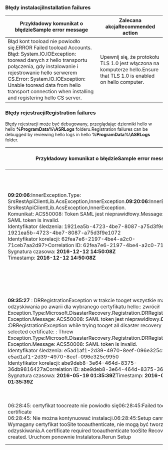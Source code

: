 
### <a name="installation-failures"></a><span data-ttu-id="c3791-101">Błędy instalacji</span><span class="sxs-lookup"><span data-stu-id="c3791-101">Installation failures</span></span>
| <span data-ttu-id="c3791-102">**Przykładowy komunikat o błędzie**</span><span class="sxs-lookup"><span data-stu-id="c3791-102">**Sample error message**</span></span> | <span data-ttu-id="c3791-103">**Zalecana akcja**</span><span class="sxs-lookup"><span data-stu-id="c3791-103">**Recommended action**</span></span> |
|--------------------------|------------------------|
|<span data-ttu-id="c3791-104">Błąd kont tooload nie powiodło się.</span><span class="sxs-lookup"><span data-stu-id="c3791-104">ERROR   Failed tooload Accounts.</span></span> <span data-ttu-id="c3791-105">Błąd: System.IO.IOException: tooread danych z hello transportu połączenia, gdy instalowanie i rejestrowanie hello serwerem CS.</span><span class="sxs-lookup"><span data-stu-id="c3791-105">Error: System.IO.IOException: Unable tooread data from hello transport connection when installing and registering hello CS server.</span></span>| <span data-ttu-id="c3791-106">Upewnij się, że protokołu TLS 1.0 jest włączona na komputerze hello.</span><span class="sxs-lookup"><span data-stu-id="c3791-106">Ensure that TLS 1.0 is enabled on hello computer.</span></span> |

### <a name="registration-failures"></a><span data-ttu-id="c3791-107">Błędy rejestracji</span><span class="sxs-lookup"><span data-stu-id="c3791-107">Registration failures</span></span>
<span data-ttu-id="c3791-108">Błędy rejestracji może być debugowany, przeglądając dzienniki hello w hello **%ProgramData%\ASRLogs** folderu.</span><span class="sxs-lookup"><span data-stu-id="c3791-108">Registration failures can be debugged by reviewing hello logs in hello **%ProgramData%\ASRLogs** folder.</span></span>

| <span data-ttu-id="c3791-109">**Przykładowy komunikat o błędzie**</span><span class="sxs-lookup"><span data-stu-id="c3791-109">**Sample error message**</span></span> | <span data-ttu-id="c3791-110">**Zalecana akcja**</span><span class="sxs-lookup"><span data-stu-id="c3791-110">**Recommended action**</span></span> |
|--------------------------|------------------------|
|<span data-ttu-id="c3791-111">**09:20:06**:InnerException.Type: SrsRestApiClientLib.AcsException,InnerException.</span><span class="sxs-lookup"><span data-stu-id="c3791-111">**09:20:06**:InnerException.Type: SrsRestApiClientLib.AcsException,InnerException.</span></span><br><span data-ttu-id="c3791-112">Komunikat: ACS50008: Token SAML jest nieprawidłowy.</span><span class="sxs-lookup"><span data-stu-id="c3791-112">Message: ACS50008: SAML token is invalid.</span></span><br><span data-ttu-id="c3791-113">Identyfikator śledzenia: 1921ea5b-4723-4be7-8087-a75d3f9e1072</span><span class="sxs-lookup"><span data-stu-id="c3791-113">Trace ID: 1921ea5b-4723-4be7-8087-a75d3f9e1072</span></span><br><span data-ttu-id="c3791-114">Identyfikator korelacji: 62fea7e6-2197-4be4-a2c0-71ceb7aa2d97></span><span class="sxs-lookup"><span data-stu-id="c3791-114">Correlation ID: 62fea7e6-2197-4be4-a2c0-71ceb7aa2d97></span></span><br><span data-ttu-id="c3791-115">Sygnatura czasowa: **2016-12-12 14:50:08Z<br>**</span><span class="sxs-lookup"><span data-stu-id="c3791-115">Timestamp: **2016-12-12 14:50:08Z<br>**</span></span> | <span data-ttu-id="c3791-116">Upewnij się, że hello godziną zegar systemowy nie jest czas lokalne powitania więcej niż 15 minut.</span><span class="sxs-lookup"><span data-stu-id="c3791-116">Ensure that hello time on your system clock is not more than 15 minutes off hello local time.</span></span> <span data-ttu-id="c3791-117">Witaj ponownie uruchomić Instalatora toocomplete hello rejestracji.</span><span class="sxs-lookup"><span data-stu-id="c3791-117">Rerun hello installer toocomplete hello registration.</span></span>|
|<span data-ttu-id="c3791-118">**09:35:27** : DRRegistrationException w trakcie tooget wszystkie magazynu odzyskiwania po awarii dla wybranego certyfikatu hello:: zwrócił Exception.Type:Microsoft.DisasterRecovery.Registration.DRRegistrationException, Exception.Message: ACS50008: SAML token jest nieprawidłowy.</span><span class="sxs-lookup"><span data-stu-id="c3791-118">**09:35:27** :DRRegistrationException while trying tooget all disaster recovery vault for hello selected certificate: : Threw Exception.Type:Microsoft.DisasterRecovery.Registration.DRRegistrationException, Exception.Message: ACS50008: SAML token is invalid.</span></span><br><span data-ttu-id="c3791-119">Identyfikator śledzenia: e5ad1af1-2d39-4970-8eef-096e325c9950</span><span class="sxs-lookup"><span data-stu-id="c3791-119">Trace ID: e5ad1af1-2d39-4970-8eef-096e325c9950</span></span><br><span data-ttu-id="c3791-120">Identyfikator korelacji: abe9deb8-3e64-464d-8375-36db9816427a</span><span class="sxs-lookup"><span data-stu-id="c3791-120">Correlation ID: abe9deb8-3e64-464d-8375-36db9816427a</span></span><br><span data-ttu-id="c3791-121">Sygnatura czasowa: **2016-05-19 01:35:39Z**</span><span class="sxs-lookup"><span data-stu-id="c3791-121">Timestamp: **2016-05-19 01:35:39Z**</span></span><br> | <span data-ttu-id="c3791-122">Upewnij się, że hello godziną zegar systemowy nie jest czas lokalne powitania więcej niż 15 minut.</span><span class="sxs-lookup"><span data-stu-id="c3791-122">Ensure that hello time on your system clock is not more than 15 minutes off hello local time.</span></span> <span data-ttu-id="c3791-123">Witaj ponownie uruchomić Instalatora toocomplete hello rejestracji.</span><span class="sxs-lookup"><span data-stu-id="c3791-123">Rerun hello installer toocomplete hello registration.</span></span>|
|<span data-ttu-id="c3791-124">06:28:45: certyfikat toocreate nie powiodło się</span><span class="sxs-lookup"><span data-stu-id="c3791-124">06:28:45:Failed toocreate certificate</span></span><br><span data-ttu-id="c3791-125">06:28:45: Nie można kontynuować instalacji.</span><span class="sxs-lookup"><span data-stu-id="c3791-125">06:28:45:Setup cannot proceed.</span></span> <span data-ttu-id="c3791-126">Wymagany certyfikat tooSite tooauthenticate, nie mogą być tworzone odzyskiwania.</span><span class="sxs-lookup"><span data-stu-id="c3791-126">A certificate required tooauthenticate tooSite Recovery cannot be created.</span></span> <span data-ttu-id="c3791-127">Uruchom ponownie Instalatora.</span><span class="sxs-lookup"><span data-stu-id="c3791-127">Rerun Setup</span></span> | <span data-ttu-id="c3791-128">Upewnij się, że uruchamiasz Instalatora jako administrator lokalny.</span><span class="sxs-lookup"><span data-stu-id="c3791-128">Ensure you are running setup as a local administrator.</span></span> |
